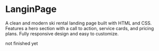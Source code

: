 # LanginPage
A clean and modern ski rental landing page built with HTML and CSS. Features a hero section with a call to action, service cards, and pricing plans. Fully responsive design and easy to customize.



not finished yet
